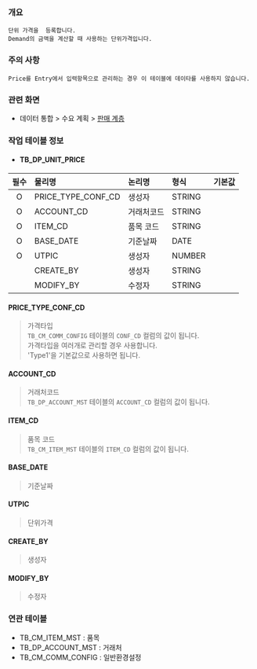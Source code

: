 ### 개요
    단위 가격을  등록합니다.
    Demand의 금액을 계산할 때 사용하는 단위가격입니다.

### 주의 사항
    Price를 Entry에서 입력항목으로 관리하는 경우 이 테이블에 데이타를 사용하지 않습니다.

### 관련 화면
- 데이터 통합 > 수요 계획 > [판매 계층](#/dataintegration/demandplan/salesprice) 

### 작업 테이블 정보

- #### TB_DP_UNIT_PRICE


| 필수 | 물리명                         | 논리명   | 형식     |    기본값    | 
|:--:|:----------------------------|:------|:-------|:---------:|
| O  | PRICE_TYPE_CONF_CD | 생성자   | STRING |           |
| O  | ACCOUNT_CD   | 거래처코드 | STRING |           |
| O  | ITEM_CD        | 품목 코드 | STRING |           |
| O  | BASE_DATE    | 기준날짜  | DATE   |           |
| O  | UTPIC            | 생성자   | NUMBER |           |
|    | CREATE_BY   | 생성자   | STRING |           |
|    | MODIFY_BY   | 수정자   | STRING |           |

#### PRICE_TYPE_CONF_CD
> 가격타입    
> `TB_CM_COMM_CONFIG` 테이블의 `CONF_CD` 컬럼의 값이 됩니다.  
> 가격타입을 여러개로 관리할 경우 사용합니다.  
> 'Type1'을 기본값으로 사용하면 됩니다.

#### ACCOUNT_CD
> 거래처코드  
> `TB_DP_ACCOUNT_MST` 테이블의 `ACCOUNT_CD` 컬럼의 값이 됩니다.

#### ITEM_CD
> 품목 코드  
> `TB_CM_ITEM_MST` 테이블의 `ITEM_CD` 컬럼의 값이 됩니다.  

#### BASE_DATE
> 기준날짜

#### UTPIC
> 단위가격


#### CREATE_BY
> 생성자  

#### MODIFY_BY
> 수정자  

### 연관 테이블

- TB_CM_ITEM_MST : 품목
- TB_DP_ACCOUNT_MST : 거래처
- TB_CM_COMM_CONFIG : 일반환경설정 
